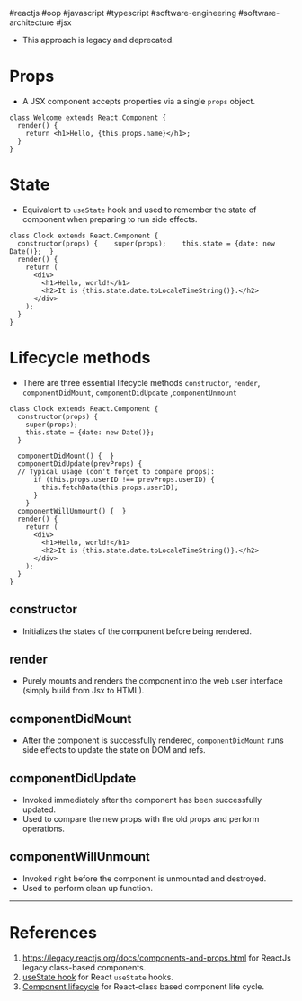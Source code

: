 #reactjs #oop #javascript  #typescript  #software-engineering #software-architecture #jsx 

- This approach is legacy and deprecated.
# Props
- A JSX component accepts properties via a single `props` object.
```Jsx title='props object in React class'
class Welcome extends React.Component {
  render() {
    return <h1>Hello, {this.props.name}</h1>;
  }
}
```

# State
- Equivalent to `useState` hook and used to remember the state of component when preparing to run side effects.
```Jsx title='state in React class'
class Clock extends React.Component {
  constructor(props) {    super(props);    this.state = {date: new Date()};  }
  render() {
    return (
      <div>
        <h1>Hello, world!</h1>
        <h2>It is {this.state.date.toLocaleTimeString()}.</h2>     
      </div>
    );
  }
}
```

# Lifecycle methods
- There are three essential lifecycle methods `constructor`, `render`, `componentDidMount`, `componentDidUpdate` ,`componentUnmount`
```Jsx title='Lifecycle method in React class-based component'
class Clock extends React.Component {
  constructor(props) {
    super(props);
    this.state = {date: new Date()};
  }

  componentDidMount() {  } 
  componentDidUpdate(prevProps) {
  // Typical usage (don't forget to compare props):
	  if (this.props.userID !== prevProps.userID) {
	    this.fetchData(this.props.userID);
	  }
	}
  componentWillUnmount() {  }
  render() {
    return (
      <div>
        <h1>Hello, world!</h1>
        <h2>It is {this.state.date.toLocaleTimeString()}.</h2>
      </div>
    );
  }
}
```
## constructor
- Initializes the states of the component before being rendered.
## render
- Purely mounts and renders the component into the web user interface (simply build from Jsx to HTML).
## componentDidMount
- After the component is successfully rendered,  `componentDidMount` runs side effects to update the state on DOM and refs.
## componentDidUpdate
- Invoked immediately after the component has been successfully updated.
- Used to compare the new props with the old props and perform operations.
## componentWillUnmount
- Invoked right before the component is unmounted and destroyed.
- Used to perform clean up function.

---
# References
1. https://legacy.reactjs.org/docs/components-and-props.html for ReactJs legacy class-based components.
2. [useState hook](useState%20hook.md) for React `useState` hooks.
3. [Component lifecycle](Component%20lifecycle.md) for React-class based component life cycle.